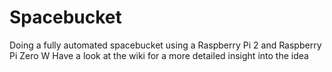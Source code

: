 # Spacebucket

Doing a fully automated spacebucket using a Raspberry Pi 2 and Raspberry Pi Zero W
Have a look at the wiki for a more detailed insight into the idea
